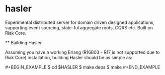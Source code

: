 hasler
======

Experimental distributed server for domain driven designed applications, supporting event sourcing, state-ful aggregate roots, CQRS etc. Built on Riak Core.

** Building Hasler

   Assuming you have a working Erlang (R16B03 - R17 is not supported due to Riak Core) installation,
   building Hasler should be as simple as:

#+BEGIN_EXAMPLE
   $ cd $HASLER
   $ make deps
   $ make
#+END_EXAMPLE
